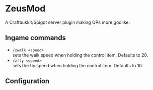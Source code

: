 # ZeusMod
A Craftbukkit/Spigot server plugin making OPs more godlike.

## Ingame commands
- `/zwalk <speed>`  
	sets the walk speed when holding the control item. Defaults to 20.
- `/zfly <speed>`  
	sets the fly speed when holding the control item. Defaults to 10.

## Configuration
```yaml
```
